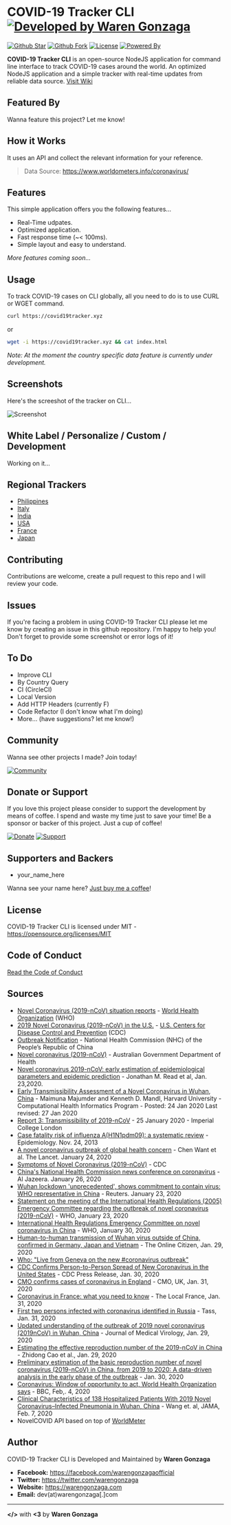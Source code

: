 # COVID-19 Tracker CLI [![Developed by Waren Gonzaga](https://img.shields.io/badge/Developed%20by-Waren%20Gonzaga-blue.svg?longCache=true&style=for-the-badge)](https://facebook.com/warengonzagaofficial)

<!--[![Github Release](https://img.shields.io/github/release/warengonzaga/covid19-tracker-cli.svg?style=for-the-badge)](https://github.com/warengonzaga/covid19-tracker-cli/releases)-->
[![Github Star](https://img.shields.io/github/stars/warengonzaga/covid19-tracker-cli.svg?style=for-the-badge)](https://github.com/warengonzaga/covid19-tracker-cli)
[![Github Fork](https://img.shields.io/github/forks/warengonzaga/covid19-tracker-cli.svg?style=for-the-badge)](https://github.com/warengonzaga/covid19-tracker-cli)
[![License](https://img.shields.io/github/license/warengonzaga/covid19-tracker-cli.svg?style=for-the-badge)](https://github.com/warengonzaga/covid19-tracker-cli)
[![Powered By](https://img.shields.io/badge/Powered%20By-NodeJS-green.svg?style=for-the-badge)](https://nodejs.org)

**COVID-19 Tracker CLI** is an open-source NodeJS application for command line interface to track COVID-19 cases around the world. An optimized NodeJS application and a simple tracker with real-time updates from reliable data source. [Visit Wiki](https://github.com/warengonzaga/covid19-tracker-cli/wiki)

## Featured By

Wanna feature this project? Let me know!

## How it Works

It uses an API and collect the relevant information for your reference.

> Data Source: <https://www.worldometers.info/coronavirus/>

## Features

This simple application offers you the following features...

* Real-Time udpates.
* Optimized application.
* Fast response time (~< 100ms).
* Simple layout and easy to understand.

_More features coming soon..._

## Usage

To track COVID-19 cases on CLI globally, all you need to do is to use CURL or WGET command.

```bash
curl https://covid19tracker.xyz
```

or

```bash
wget -i https://covid19tracker.xyz && cat index.html
```

_Note: At the moment the country specific data feature is currently under development._

## Screenshots

Here's the screeshot of the tracker on CLI...

![Screenshot](./lib/img/screenshot.jpg)

## White Label / Personalize / Custom / Development

Working on it...

## Regional Trackers

* [Philippines](https://ncovtracker.doh.gov.ph)
* [Italy](https://opendatadpc.maps.arcgis.com/apps/opsdashboard/index.html#/b0c68bce2cce478eaac82fe38d4138b1)
* [India](https://www.covid19india.org)
* [USA](https://www.npr.org/sections/health-shots/2020/03/16/816707182/map-tracking-the-spread-of-the-coronavirus-in-the-u-s)
* [France](https://veille-coronavirus.fr)
* [Japan](https://covid19japan.com)

## Contributing

Contributions are welcome, create a pull request to this repo and I will review your code.

## Issues

If you're facing a problem in using COVID-19 Tracker CLI please let me know by creating an issue in this github repository. I'm happy to help you! Don't forget to provide some screenshot or error logs of it!

## To Do

* Improve CLI
* By Country Query
* CI (CircleCI)
* Local Version
* Add HTTP Headers (currently F)
* Code Refactor (I don't know what I'm doing)
* More... (have suggestions? let me know!)

## Community

Wanna see other projects I made? Join today!

[![Community](https://discordapp.com/api/guilds/659684980137656340/widget.png?style=banner2)](https://bmc.xyz/l/wgofficialds)

## Donate or Support

If you love this project please consider to support the development by means of coffee. I spend and waste my time just to save your time! Be a sponsor or backer of this project. Just a cup of coffee!

[![Donate](https://img.shields.io/badge/Donate-PayPal-blue.svg?style=for-the-badge)](https://paypal.me/warengonzagaofficial)
[![Support](https://img.shields.io/badge/Support-Buy%20Me%20A%20Coffee-orange.svg?style=for-the-badge)](https://www.buymeacoffee.com/warengonzaga)

## Supporters and Backers

* your_name_here

Wanna see your name here? [Just buy me a coffee](https://www.buymeacoffee.com/warengonzaga)!

## License

COVID-19 Tracker CLI is licensed under MIT - <https://opensource.org/licenses/MIT>

## Code of Conduct

[Read the Code of Conduct](./code-of-conduct.md)

## Sources

* [Novel Coronavirus (2019-nCoV) situation reports](https://www.who.int/emergencies/diseases/novel-coronavirus-2019/situation-reports) - [World Health Organization](https://www.who.int) (WHO)
* [2019 Novel Coronavirus (2019-nCoV) in the U.S.](https://www.cdc.gov/coronavirus/2019-ncov/cases-in-us.html) - [U.S. Centers for Disease Control and Prevention](https://www.cdc.gov) (CDC)
* [Outbreak Notification](http://www.nhc.gov.cn/xcs/yqtb/list_gzbd.shtml) - National Health Commission (NHC) of the People’s Republic of China
* [Novel coronavirus (2019-nCoV)](https://www.health.gov.au/health-topics/novel-coronavirus-2019-ncov) - Australian Government Department of Health
* [Novel coronavirus 2019-nCoV: early estimation of epidemiological parameters and epidemic prediction](https://www.medrxiv.org/content/10.1101/2020.01.23.20018549v2) - Jonathan M. Read et al, Jan. 23,2020.
* [Early Transmissibility Assessment of a Novel Coronavirus in Wuhan, China](https://papers.ssrn.com/sol3/papers.cfm?abstract_id=3524675) - Maimuna Majumder and Kenneth D. Mandl, Harvard University - Computational Health Informatics Program - Posted: 24 Jan 2020 Last revised: 27 Jan 2020
* [Report 3: Transmissibility of 2019-nCoV](https://www.imperial.ac.uk/mrc-global-infectious-disease-analysis/news--wuhan-coronavirus) - 25 January 2020 - Imperial College London‌
* [Case fatality risk of influenza A(H1N1pdm09): a systematic review](ttps://www.ncbi.nlm.nih.gov/pmc/articles/PMC3809029) - Epidemiology. Nov. 24, 2013
* [A novel coronavirus outbreak of global health concern](https://www.thelancet.com/journals/lancet/article/PIIS0140-6736(20)30185-9/fulltext#tbl1) - Chen Want et al. The Lancet. January 24, 2020
* [Symptoms of Novel Coronavirus (2019-nCoV)](https://www.cdc.gov/coronavirus/2019-ncov/about/symptoms.html) - CDC
* [China's National Health Commission news conference on coronavirus](https://www.aljazeera.com/news/2020/01/chinas-national-health-commission-news-conference-coronavirus-200126105935024.html) - Al Jazeera. January 26, 2020
* [Wuhan lockdown 'unprecedented', shows commitment to contain virus: WHO representative in China](https://www.reuters.com/article/us-china-health-who/wuhan-lockdown-unprecedented-shows-commitment-to-contain-virus-who-representative-in-china-idUSKBN1ZM1G9) - Reuters. January 23, 2020
* [Statement on the meeting of the International Health Regulations (2005) Emergency Committee regarding the outbreak of novel coronavirus (2019-nCoV)](https://www.who.int/news-room/detail/23-01-2020-statement-on-the-meeting-of-the-international-health-regulations-(2005)-emergency-committee-regarding-the-outbreak-of-novel-coronavirus-(2019-ncov)) - WHO, January 23, 2020
* [International Health Regulations Emergency Committee on novel coronavirus in China](https://www.who.int/news-room/events/detail/2020/01/30/default-calendar/international-health-regulations-emergency-committee-on-novel-coronavirus-in-china) - WHO, January 30, 2020
* [Human-to-human transmission of Wuhan virus outside of China, confirmed in Germany, Japan and Vietnam](https://www.theonlinecitizen.com/2020/01/29/human-to-human-transmission-of-wuhan-virus-outside-of-china-confirmed-in-germany-japan-and-vietnam) - The Online Citizen, Jan. 29, 2020
* [Who: "Live from Geneva on the new #coronavirus outbreak"](https://www.pscp.tv/WHO/1OdJrqEvgaeGX)
* [CDC Confirms Person-to-Person Spread of New Coronavirus in the United States](https://www.cdc.gov/media/releases/2020/p0130-coronavirus-spread.html) - CDC Press Release, Jan. 30, 2020
* [CMO confirms cases of coronavirus in England](https://www.gov.uk/government/news/cmo-confirms-cases-of-coronavirus-in-england) - CMO, UK, Jan. 31, 2020
* [Coronavirus in France: what you need to know](https://www.thelocal.fr/20200131/coronavirus-in-france-what-you-need-to-know) - The Local France, Jan. 31, 2020
* [First two persons infected with coronavirus identified in Russia](https://tass.com/society/1115101) - Tass, Jan. 31, 2020
* [Updated understanding of the outbreak of 2019 novel coronavirus (2019nCoV) in Wuhan, China](https://onlinelibrary.wiley.com/doi/abs/10.1002/jmv.25689?af=R) - Journal of Medical Virology, Jan. 29, 2020
* [Estimating the effective reproduction number of the 2019-nCoV in China](https://www.medrxiv.org/content/10.1101/2020.01.27.20018952v1.full.pdf) - Zhidong Cao et al., Jan. 29, 2020
* [Preliminary estimation of the basic reproduction number of novel coronavirus (2019-nCoV) in China, from 2019 to 2020: A data-driven analysis in the early phase of the outbreak](https://www.sciencedirect.com/science/article/pii/S1201971220300539) - Jan. 30, 2020
* [Coronavirus: Window of opportunity to act, World Health Organization says](https://www.bbc.com/news/world-asia-china-51368873) - BBC, Feb,\. 4, 2020
* [Clinical Characteristics of 138 Hospitalized Patients With 2019 Novel Coronavirus–Infected Pneumonia in Wuhan, China](https://jamanetwork.com/journals/jama/fullarticle/2761044?guestAccessKey=f61bd430-07d8-4b86-a749-bec05bfffb65) - Wang et. al, JAMA, Feb. 7, 2020
* NovelCOVID API based on top of [WorldMeter](https://www.worldometers.info/coronavirus)

## Author

COVID-19 Tracker CLI is Developed and Maintained by **Waren Gonzaga**

* **Facebook:** <https://facebook.com/warengonzagaofficial>
* **Twitter:** <https://twitter.com/warengonzaga>
* **Website:** <https://warengonzaga.com>
* **Email:** dev(at)warengonzaga[.]com

---

**</>** with **<3** by **Waren Gonzaga**

